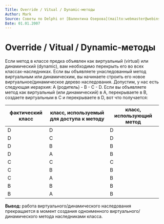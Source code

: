 ```yaml
---
Title: Override / Vitual / Dynamic-методы
Author: Mark
Source: Советы по Delphi от [Валентина Озерова](mailto:webmaster@webinspector.com) Сборник Kuliba
Date: 01.01.2007
---
```



Override / Vitual / Dynamic-методы
==================================

Если метод в классе предка объявлен как виртуальный (virtual) или
динамический (dynamic), вам необходимо перекрыть его во всех
классах-наследниках. Если вы объявляете унаследованный метод виртуальным
или динамическим, вы начинаете строить его новое
виртуальное/динамическое дерево наследования. Допустим, у нас есть
следующая иерархия: A (родитель) - B - C - D. Если вы объявляете метод
как виртуальный (или динамический) в A, перекрываете в B, создаете
виртуальным в C и перекрываете в D, вот что получается:

фактический класс |класс, используемый для доступа к методу| класс, использующий метод
-----------|---------------------|--------------------
    D      |         D           |         D
    D      |         C           |         D
    D      |         B           |         B
    D      |         A           |         B
    C      |         C           |         C
    C      |         B           |         B
    C      |         A           |         B
    B      |         B           |         B
    B      |         A           |         B

**Вывод:** работа виртуального/динамического наследования прекращается в
момент создания одноименного виртуального/динамического метода
наследниками класса.

